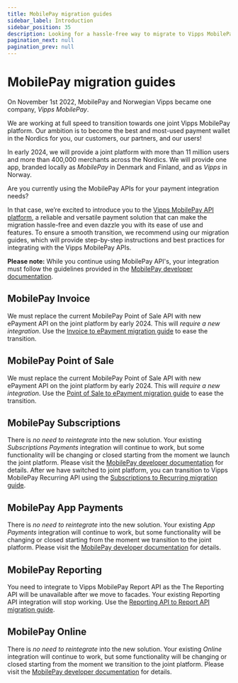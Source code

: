 ```yaml
---
title: MobilePay migration guides
sidebar_label: Introduction
sidebar_position: 35
description: Looking for a hassle-free way to migrate to Vipps MobilePay? Our comprehensive migration guide has got you covered. With easy-to-follow instructions and dedicated support, migrating should be hassle-free. Embrace the future of payments with Vipps MobilePay.
pagination_next: null
pagination_prev: null
---
```


# MobilePay migration guides

On November 1st 2022, MobilePay and Norwegian Vipps became one company, *Vipps MobilePay*.

We are working at full speed to transition towards one joint Vipps MobilePay platform.
Our ambition is to become the best and most-used payment wallet in the Nordics for you, our customers, our partners, and our users!

In early 2024, we will provide a joint platform with more than 11 million users and more than 400,000 merchants across the Nordics.
We will provide one app, branded locally as *MobilePay* in Denmark and Finland, and as *Vipps* in Norway.

Are you currently using the MobilePay APIs for your payment integration needs?

In that case, we’re excited to introduce you to the [Vipps MobilePay API platform](https://developer.vippsmobilepay.com/docs/APIs/),
a reliable and versatile payment solution that can make the migration hassle-free and even dazzle you with its ease of use and features.
To ensure a smooth transition, we recommend using our migration guides, which will provide step-by-step instructions and best practices for integrating with the Vipps MobilePay APIs.

**Please note:** While you continue using MobilePay API's, your integration must follow the guidelines provided in the [MobilePay developer documentation](https://developer.mobilepay.dk/).

## MobilePay Invoice

We must replace the current MobilePay Point of Sale API with new ePayment API on the joint platform by early 2024. This will *require a new integration*. Use the [Invoice to ePayment migration guide](invoice.md) to ease the transition.

## MobilePay Point of Sale

We must replace the current MobilePay Point of Sale API with new ePayment API on the joint platform by early 2024. This will *require a new integration*. Use the [Point of Sale to ePayment migration guide](pos.md) to ease the transition.

## MobilePay Subscriptions

There is *no need to reintegrate* into the new solution. Your existing *Subscriptions Payments* integration will continue to work, but some functionality will be changing or closed starting from the moment we launch the joint platform.
Please visit the [MobilePay developer documentation](https://developer.mobilepay.dk/docs/subscriptions/transition-to-one-platform) for details.
After we have switched to joint platform, you can transition to Vipps MobilePay Recurring API using the
[Subscriptions to Recurring migration guide](subscriptions.md).

## MobilePay App Payments

There is *no need to reintegrate* into the new solution. Your existing *App Payments* integration will continue to work, but some functionality will be changing or closed starting from the moment we transition to the joint platform.
Please visit the [MobilePay developer documentation](https://developer.mobilepay.dk/docs/app-payments/transition-to-one-platform) for details.


## MobilePay Reporting 
You need to integrate to Vipps MobilePay Report API as the The Reporting API will be unavailable after we move to facades. Your existing Reporting API integration will stop working.  Use the [Reporting API to Report API migration guide](reporting.md).

## MobilePay Online

There is *no need to reintegrate* into the new solution. Your existing *Online* integration will continue to work, but some functionality will be changing or closed starting from the moment we transition to the joint platform.
Please visit the [MobilePay developer documentation](https://developer.mobilepay.dk/docs/online/transition-to-one-platform) for details.
